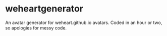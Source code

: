 weheartgenerator
================

An avatar generator for weheart.github.io avatars. Coded in an hour or two, so apologies for messy code.
